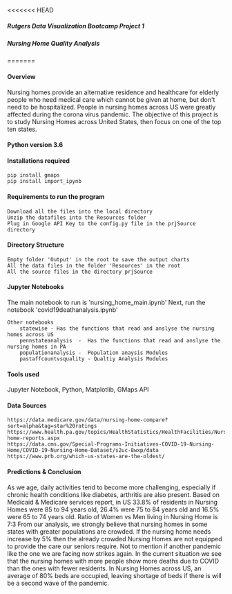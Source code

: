<<<<<<< HEAD
##### Rutgers Data Visualization Bootcamp Project 1
##### Nursing Home Quality Analysis
=======
#### Overview
  Nursing homes provide an alternative residence and healthcare for elderly people who need medical care which cannot be given at home, but don't need to be hospitalized. People in nursing homes across US were greatly affected during the corona virus pandemic. The objective of this project is to study Nursing Homes across United States, then focus on one of the top ten states.

#### Python version 3.6

#### Installations required
    pip install gmaps
    pip install import_ipynb
 
#### Requirements to run the program
    Download all the files into the local directory
    Unzip the datafiles into the Resources folder 
    Plug in Google API Key to the config.py file in the prjSource directory    
    
#### Directory Structure
    Empty folder 'Output' in the root to save the output charts
    All the data files in the folder 'Resources' in the root
    All the source files in the directory prjSource
 
#### Jupyter Notebooks
 The main notebook to run is 'nursing_home_main.ipynb'
 Next, run the notebook 'covid19deathanalysis.ipynb'
      
    Other notebooks
        statewise - Has the functions that read and anslyse the nursing homes across US
        pennstateanalysis  -  Has the functions that read and anslyse the nursing homes in PA
        populationanalysis -  Population anaysis Modules
        pastaffcountvsquality - Qualtiy Analysis Modules
        
#### Tools used
Jupyter Notebook, Python, Matplotlib, GMaps API
    
#### Data Sources
    https://data.medicare.gov/data/nursing-home-compare?sort=alpha&tag=star%20ratings
    https://www.health.pa.gov/topics/HealthStatistics/HealthFacilities/NursingHomeReports/Pages/nursing-home-reports.aspx
    https://data.cms.gov/Special-Programs-Initiatives-COVID-19-Nursing-Home/COVID-19-Nursing-Home-Dataset/s2uc-8wxp/data
    https://www.prb.org/which-us-states-are-the-oldest/


#### Predictions & Conclusion
As we age, daily activities tend to become more challenging, especially if chronic health conditions like diabetes, arthritis are also present. Based on Medicaid & Medicare services report, in US 33.8% of residents in Nursing Homes were 85 to 94 years old, 26.4% were 75 to 84 years old and 16.5% were 65 to 74 years old. Ratio of Women vs Men living in Nursing Home is 7:3
From our analysis, we strongly believe that nursing homes in some states with greater populations are crowded. If the nursing home needs increase by 5% then the already crowded Nursing Homes are not equipped to provide the care our seniors require. Not to mention if another pandemic like the one we are facing now strikes again. In the current situation we see that the nursing homes with more people show more deaths due to COVID than the ones with fewer residents. In Nursing Homes across US, an average of 80% beds are occupied, leaving shortage of beds if there is will be a second wave of the pandemic. 
